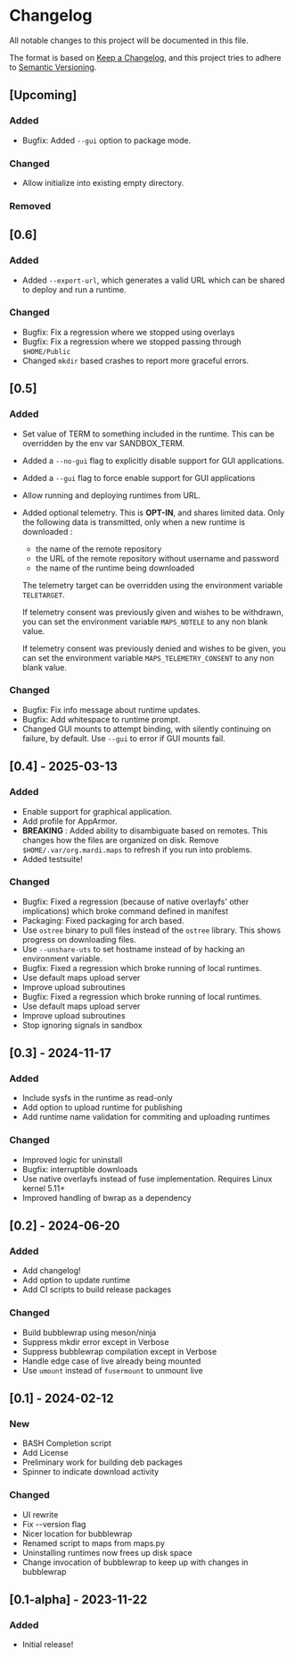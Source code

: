 # Changelog

All notable changes to this project will be documented in this file.

The format is based on [Keep a Changelog](https://keepachangelog.com/en/1.1.0/),
and this project tries to adhere to [Semantic Versioning](https://semver.org/spec/v2.0.0.html).

## [Upcoming]

### Added
- Bugfix: Added `--gui` option to package mode.

### Changed
- Allow initialize into existing empty directory.

### Removed

## [0.6]

### Added
- Added `--export-url`, which generates a valid URL which can be shared to deploy and run a runtime.

### Changed
- Bugfix: Fix a regression where we stopped using overlays
- Bugfix: Fix a regression where we stopped passing through `$HOME/Public`
- Changed `mkdir` based crashes to report more graceful errors.

## [0.5]

### Added

- Set value of TERM to something included in the runtime. This can be overridden by the env var
  SANDBOX_TERM.
- Added a `--no-gui` flag to explicitly disable support for GUI applications.
- Added a `--gui` flag to force enable support for GUI applications
- Allow running and deploying runtimes from URL.
- Added optional telemetry. This is **OPT-IN**, and shares limited data. Only the following data is
  transmitted, only when a new runtime is downloaded :
  - the name of the remote repository
  - the URL of the remote repository without username and password
  - the name of the runtime being downloaded

  The telemetry target can be overridden using the environment variable `TELETARGET`.
  
  If telemetry consent was previously given and wishes to be withdrawn, you can set the environment
  variable `MAPS_NOTELE` to any non blank value.
  
  If telemetry consent was previously denied and wishes to be given, you can set the environment
  variable `MAPS_TELEMETRY_CONSENT` to any non blank value.

### Changed

- Bugfix: Fix info message about runtime updates.
- Bugfix: Add whitespace to runtime prompt.
- Changed GUI mounts to attempt binding, with silently continuing on failure, by
  default. Use `--gui` to error if GUI mounts fail.

## [0.4] - 2025-03-13

### Added

- Enable support for graphical application.
- Add profile for AppArmor.
- **BREAKING** : Added ability to disambiguate based on remotes. This changes how the files are
  organized on disk. Remove `$HOME/.var/org.mardi.maps` to refresh if you run into problems.
- Added testsuite!

### Changed

- Bugfix: Fixed a regression (because of native overlayfs' other implications) which broke command
  defined in manifest
- Packaging: Fixed packaging for arch based.
- Use `ostree` binary to pull files instead of the `ostree` library. This shows progress on
  downloading files.
- Use `--unshare-uts` to set hostname instead of by hacking an environment variable.
- Bugfix: Fixed a regression which broke running of local runtimes.
- Use default maps upload server
- Improve upload subroutines
- Bugfix: Fixed a regression which broke running of local runtimes.
- Use default maps upload server
- Improve upload subroutines
- Stop ignoring signals in sandbox

## [0.3] - 2024-11-17

### Added
- Include sysfs in the runtime as read-only
- Add option to upload runtime for publishing
- Add runtime name validation for commiting and uploading runtimes

### Changed
- Improved logic for uninstall
- Bugfix: interruptible downloads
- Use native overlayfs instead of fuse implementation. Requires Linux kernel 5.11+
- Improved handling of bwrap as a dependency

## [0.2] - 2024-06-20

### Added
- Add changelog!
- Add option to update runtime
- Add CI scripts to build release packages

### Changed
- Build bubblewrap using meson/ninja
- Suppress mkdir error except in Verbose
- Suppress bubblewrap compilation except in Verbose
- Handle edge case of live already being mounted
- Use `umount` instead of `fusermount` to unmount live

## [0.1] - 2024-02-12

### New
- BASH Completion script
- Add License
- Preliminary work for building deb packages
- Spinner to indicate download activity

### Changed
- UI rewrite
- Fix --version flag
- Nicer location for bubblewrap
- Renamed script to maps from maps.py
- Uninstalling runtimes now frees up disk space
- Change invocation of bubblewrap to keep up with changes in bubblewrap


## [0.1-alpha] - 2023-11-22

### Added
- Initial release!
